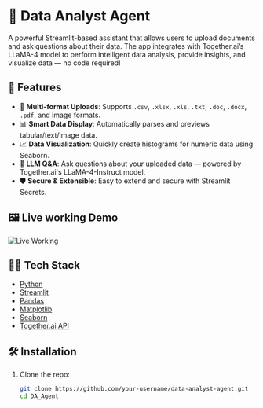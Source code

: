 
# 🧠 Data Analyst Agent

A powerful Streamlit-based assistant that allows users to upload documents and ask questions about their data. The app integrates with Together.ai’s LLaMA-4 model to perform intelligent data analysis, provide insights, and visualize data — no code required!

## 🚀 Features

- 📂 **Multi-format Uploads**: Supports `.csv`, `.xlsx`, `.xls`, `.txt`, `.doc`, `.docx`, `.pdf`, and image formats.
- 📊 **Smart Data Display**: Automatically parses and previews tabular/text/image data.
- 📈 **Data Visualization**: Quickly create histograms for numeric data using Seaborn.
- 🤖 **LLM Q&A**: Ask questions about your uploaded data — powered by Together.ai's LLaMA-4-Instruct model.
- 🛡️ **Secure & Extensible**: Easy to extend and secure with Streamlit Secrets.

## 🖼️ Live working Demo 

![Live Working]((https://da-agent-by-vcs.streamlit.app/)) <!-- Add your demo recording here -->

## 🧑‍💻 Tech Stack

- [Python](https://www.python.org/)
- [Streamlit](https://streamlit.io/)
- [Pandas](https://pandas.pydata.org/)
- [Matplotlib](https://matplotlib.org/)
- [Seaborn](https://seaborn.pydata.org/)
- [Together.ai API](https://platform.together.xyz/)

## 🛠️ Installation

1. Clone the repo:
   ```bash
   git clone https://github.com/your-username/data-analyst-agent.git
   cd DA_Agent
